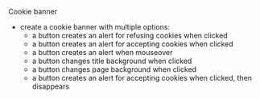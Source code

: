 Cookie banner
- create a cookie banner with multiple options:
    - a button creates an alert for refusing cookies when clicked
    - a button creates an alert for accepting cookies when clicked
    - a button creates an alert when mouseover
    - a button changes title background when clicked
    - a button changes page background when clicked
    - a button creates an alert for accepting cookies when clicked, then disappears
